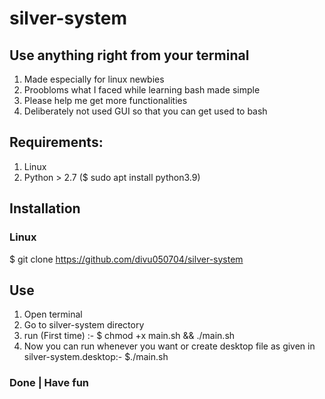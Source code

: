 # silver-system
## Use anything right from your terminal
1. Made especially for linux newbies
2. Proobloms what I faced while learning bash made simple
3. Please help me get more functionalities
4. Deliberately not used GUI so that you can get used to bash

## Requirements:
1. Linux
2. Python > 2.7 ($ sudo apt install python3.9)
## Installation
### Linux
$ git clone https://github.com/divu050704/silver-system
## Use 
1. Open terminal
2. Go to silver-system directory
3. run (First time) :- $ chmod +x main.sh && ./main.sh
4. Now you can run whenever you want or create desktop file as given in silver-system.desktop:- $./main.sh
### Done | Have fun 
